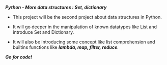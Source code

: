 ***Python - More data structures : Set, dictionary***

* This project will be the second project about data structures in Python.

* It will go deeper in the manipulation of known datatypes like List and introduce Set and Dictionary.

* It will also be introducing some concept like list comprehension  and builtins functions like ***lambda, map, filter, reduce***.

***Go for code!***
